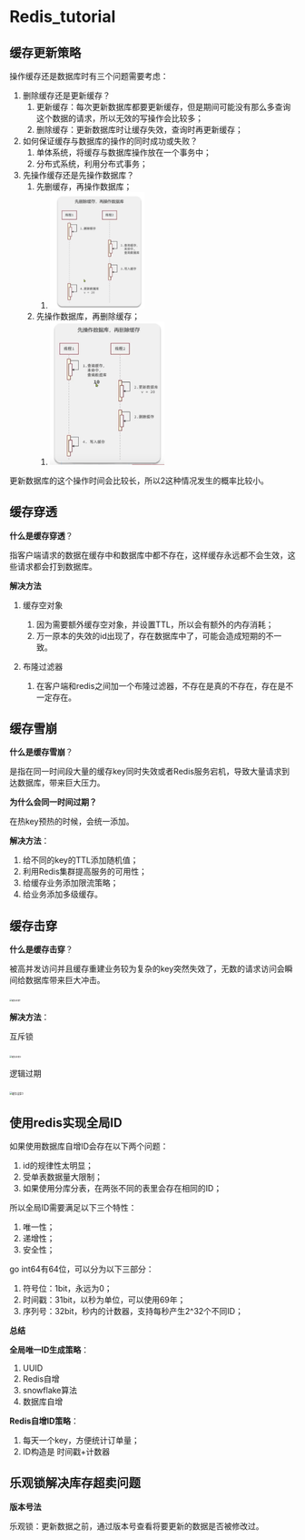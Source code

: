 # Redis_tutorial



## 缓存更新策略

操作缓存还是数据库时有三个问题需要考虑：

1. 删除缓存还是更新缓存？
   1. 更新缓存：每次更新数据库都要更新缓存，但是期间可能没有那么多查询这个数据的请求，所以无效的写操作会比较多；
   2. 删除缓存：更新数据库时让缓存失效，查询时再更新缓存；
2. 如何保证缓存与数据库的操作的同时成功或失败？
   1. 单体系统，将缓存与数据库操作放在一个事务中；
   2. 分布式系统，利用分布式事务；
3. 先操作缓存还是先操作数据库？
   1. 先删缓存，再操作数据库；
      1. <img src="./images/先删除缓存再操作数据库.png" alt="先删除缓存再操作数据库" style="zoom:20%;" />
   2. 先操作数据库，再删除缓存；
      1. <img src="./images/先操作数据库再删除缓存.png" alt="先操作数据库再删除缓存" style="zoom:30%;" />



更新数据库的这个操作时间会比较长，所以2这种情况发生的概率比较小。



## 缓存穿透

**什么是缓存穿透**？

​	指客户端请求的数据在缓存中和数据库中都不存在，这样缓存永远都不会生效，这些请求都会打到数据库。

**解决方法**

1. 缓存空对象
   1. 因为需要额外缓存空对象，并设置TTL，所以会有额外的内存消耗；
   2. 万一原本的失效的id出现了，存在数据库中了，可能会造成短期的不一致。

2. 布隆过滤器
   1. 在客户端和redis之间加一个布隆过滤器，不存在是真的不存在，存在是不一定存在。

## 缓存雪崩

**什么是缓存雪崩**？

是指在同一时间段大量的缓存key同时失效或者Redis服务宕机，导致大量请求到达数据库，带来巨大压力。

**为什么会同一时间过期？**

在热key预热的时候，会统一添加。

**解决方法**：

1. 给不同的key的TTL添加随机值；
2. 利用Redis集群提高服务的可用性；
3. 给缓存业务添加限流策略；
4. 给业务添加多级缓存。

## 缓存击穿

**什么是缓存击穿**？

被高并发访问并且缓存重建业务较为复杂的key突然失效了，无数的请求访问会瞬间给数据库带来巨大冲击。

<img src="./images/缓存击穿1.png" alt="缓存击穿1" style="zoom:25%;" />

**解决方法**：

互斥锁

<img src="./images/缓存击穿2.png" alt="缓存击穿2" style="zoom:25%;" />

逻辑过期

<img src="./images/缓存击穿3.png" alt="缓存击穿3" style="zoom:30%;" />



## 使用redis实现全局ID

如果使用数据库自增ID会存在以下两个问题：

1. id的规律性太明显；
2. 受单表数据量大限制；
3. 如果使用分库分表，在两张不同的表里会存在相同的ID；



所以全局ID需要满足以下三个特性：

1. 唯一性；
2. 递增性；
3. 安全性；



go int64有64位，可以分为以下三部分：

1. 符号位：1bit，永远为0；
2. 时间戳：31bit，以秒为单位，可以使用69年；
3. 序列号：32bit，秒内的计数器，支持每秒产生2^32个不同ID；



**总结**

**全局唯一ID生成策略**：

1. UUID
2. Redis自增
3. snowflake算法
4. 数据库自增

**Redis自增ID策略**：

1. 每天一个key，方便统计订单量；
2. ID构造是 时间戳+计数器



## 乐观锁解决库存超卖问题

**版本号法**

乐观锁：更新数据之前，通过版本号查看将要更新的数据是否被修改过。





